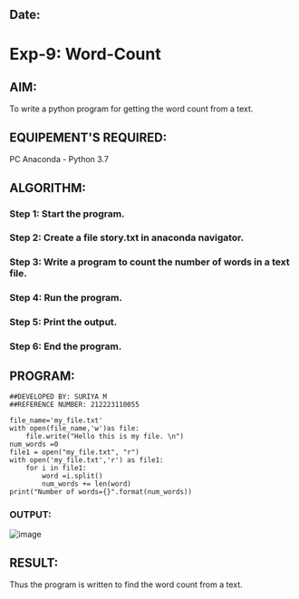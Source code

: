 ## Date:
# Exp-9: Word-Count
## AIM:
To write a python program for getting the word count from a text.
## EQUIPEMENT'S REQUIRED: 
PC
Anaconda - Python 3.7
## ALGORITHM: 
### Step 1: Start the program.

### Step 2: Create a file story.txt in anaconda navigator.
 
### Step 3: Write a program to count the number of words in a text file.

### Step 4:  Run the program.

### Step 5: Print the output.

### Step 6: End the program.

## PROGRAM:
```
##DEVELOPED BY: SURIYA M
##REFERENCE NUMBER: 212223110055

file_name='my_file.txt'
with open(file_name,'w')as file:
    file.write("Hello this is my file. \n")
num_words =0
file1 = open("my_file.txt", "r")
with open('my_file.txt','r') as file1:
    for i in file1:
        word =i.split()
        num_words += len(word)
print("Number of words={}".format(num_words))

```
### OUTPUT:

![image](https://github.com/user-attachments/assets/a989c543-c52a-4cef-9b9a-8429d75bb6fa)



## RESULT:
Thus the program is written to find the word count from a text.

